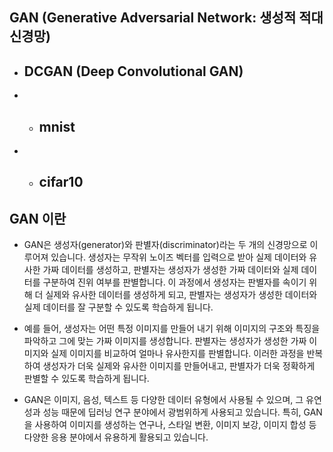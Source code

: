 ## GAN (Generative Adversarial Network: 생성적 적대 신경망)
- ## DCGAN (Deep Convolutional GAN)
- - ## mnist
- - ## cifar10
## GAN 이란
- GAN은 생성자(generator)와 판별자(discriminator)라는 두 개의 신경망으로 이루어져 있습니다. 생성자는 무작위 노이즈 벡터를 입력으로 받아 실제 데이터와 유사한 가짜 데이터를 생성하고, 판별자는 생성자가 생성한 가짜 데이터와 실제 데이터를 구분하여 진위 여부를 판별합니다. 이 과정에서 생성자는 판별자를 속이기 위해 더 실제와 유사한 데이터를 생성하게 되고, 판별자는 생성자가 생성한 데이터와 실제 데이터를 잘 구분할 수 있도록 학습하게 됩니다.

- 예를 들어, 생성자는 어떤 특정 이미지를 만들어 내기 위해 이미지의 구조와 특징을 파악하고 그에 맞는 가짜 이미지를 생성합니다. 판별자는 생성자가 생성한 가짜 이미지와 실제 이미지를 비교하여 얼마나 유사한지를 판별합니다. 이러한 과정을 반복하여 생성자가 더욱 실제와 유사한 이미지를 만들어내고, 판별자가 더욱 정확하게 판별할 수 있도록 학습하게 됩니다.

- GAN은 이미지, 음성, 텍스트 등 다양한 데이터 유형에서 사용될 수 있으며, 그 유연성과 성능 때문에 딥러닝 연구 분야에서 광범위하게 사용되고 있습니다. 특히, GAN을 사용하여 이미지를 생성하는 연구나, 스타일 변환, 이미지 보강, 이미지 합성 등 다양한 응용 분야에서 유용하게 활용되고 있습니다.
